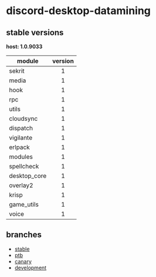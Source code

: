 # discord-desktop-datamining

## stable versions

**host: 1.0.9033**

| module | version |
| ------ | :-----: |
| sekrit | 1 |
| media | 1 |
| hook | 1 |
| rpc | 1 |
| utils | 1 |
| cloudsync | 1 |
| dispatch | 1 |
| vigilante | 1 |
| erlpack | 1 |
| modules | 1 |
| spellcheck | 1 |
| desktop_core | 1 |
| overlay2 | 1 |
| krisp | 1 |
| game_utils | 1 |
| voice | 1 |

## branches

- [stable](https://github.com/OpenAsar/discord-desktop-datamining/tree/stable)
- [ptb](https://github.com/OpenAsar/discord-desktop-datamining/tree/ptb)
- [canary](https://github.com/OpenAsar/discord-desktop-datamining/tree/canary)
- [development](https://github.com/OpenAsar/discord-desktop-datamining/tree/development)